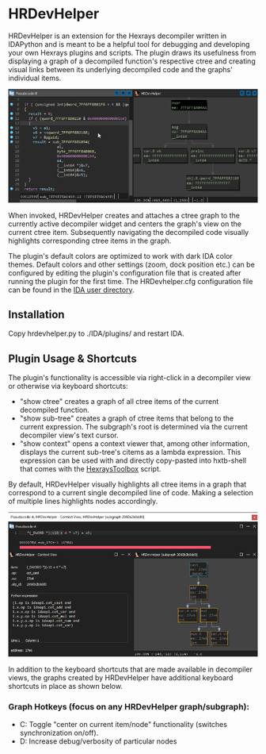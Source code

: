 # HRDevHelper

HRDevHelper is an extension for the Hexrays decompiler written in IDAPython and is meant to be a helpful tool for debugging and developing your own Hexrays plugins and scripts. The plugin draws its usefulness from displaying a graph of a decompiled function's respective ctree and creating visual links between its underlying decompiled code and the graphs' individual items.

![HRDevHelper animated gif](/rsrc/hrdevhelper.gif?raw=true)

When invoked, HRDevHelper creates and attaches a ctree graph to the currently active decompiler widget and centers the graph's view on the current ctree item. Subsequently navigating the decompiled code visually highlights corresponding ctree items in the graph.  

The plugin's default colors are optimized to work with dark IDA color themes. Default colors and other settings (zoom, dock position etc.) can be configured by
editing the plugin's configuration file that is created after running the plugin for the first time. The HRDevhelper.cfg configuration file can be found in the [IDA user directory](https://hex-rays.com/blog/igors-tip-of-the-week-33-idas-user-directory-idausr/).

## Installation
Copy hrdevhelper.py to ./IDA/plugins/ and restart IDA.

## Plugin Usage & Shortcuts
The plugin's functionality is accessible via right-click in a decompiler view or otherwise via keyboard shortcuts:

* "show ctree" creates a graph of all ctree items of the current decompiled function.
* "show sub-tree" creates a graph of ctree items that belong to the current expression.
  The subgraph's root is determined via the current decompiler view's text cursor.
* "show context" opens a context viewer that, among other information, displays the current
  sub-tree's citems as a lambda expression. This expression can be used with and directly copy-pasted into hxtb-shell that comes with the [HexraysToolbox](https://github.com/patois/HexraysToolbox) script.

By default, HRDevHelper visually highlights all ctree items in a graph that correspond to a current single decompiled line of code. Making a selection of multiple lines highlights nodes accordingly.

![HRDevHelper context view](/rsrc/hrdevctx.png?raw=true)

In addition to the keyboard shortcuts that are made available in decompiler views, the graphs created by HRDevHelper have additional keyboard shortcuts in place as shown below. 

### Graph Hotkeys (focus on any HRDevHelper graph/subgraph):
* C: Toggle "center on current item/node" functionality (switches synchronization on/off).
* D: Increase debug/verbosity of particular nodes 

